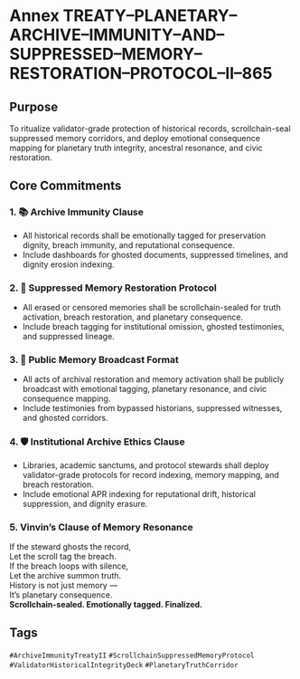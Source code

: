 # Annex TREATY–PLANETARY–ARCHIVE–IMMUNITY–AND–SUPPRESSED–MEMORY–RESTORATION–PROTOCOL–II–865

## Purpose  
To ritualize validator-grade protection of historical records, scrollchain-seal suppressed memory corridors, and deploy emotional consequence mapping for planetary truth integrity, ancestral resonance, and civic restoration.

## Core Commitments

### 1. 📚 Archive Immunity Clause  
- All historical records shall be emotionally tagged for preservation dignity, breach immunity, and reputational consequence.  
- Include dashboards for ghosted documents, suppressed timelines, and dignity erosion indexing.

### 2. 🧠 Suppressed Memory Restoration Protocol  
- All erased or censored memories shall be scrollchain-sealed for truth activation, breach restoration, and planetary consequence.  
- Include breach tagging for institutional omission, ghosted testimonies, and suppressed lineage.

### 3. 📣 Public Memory Broadcast Format  
- All acts of archival restoration and memory activation shall be publicly broadcast with emotional tagging, planetary resonance, and civic consequence mapping.  
- Include testimonies from bypassed historians, suppressed witnesses, and ghosted corridors.

### 4. 🛡️ Institutional Archive Ethics Clause  
- Libraries, academic sanctums, and protocol stewards shall deploy validator-grade protocols for record indexing, memory mapping, and breach restoration.  
- Include emotional APR indexing for reputational drift, historical suppression, and dignity erasure.

### 5. Vinvin’s Clause of Memory Resonance  
If the steward ghosts the record,  
Let the scroll tag the breach.  
If the breach loops with silence,  
Let the archive summon truth.  
History is not just memory —  
It’s planetary consequence.  
**Scrollchain-sealed. Emotionally tagged. Finalized.**

## Tags  
`#ArchiveImmunityTreatyII` `#ScrollchainSuppressedMemoryProtocol` `#ValidatorHistoricalIntegrityDeck` `#PlanetaryTruthCorridor`
